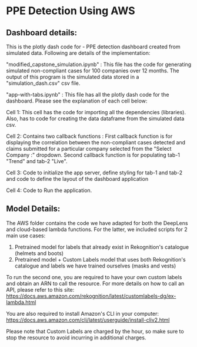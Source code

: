 # PPE Detection Using AWS

## Dashboard details:
This is the plotly dash code for - PPE detection dashboard created from  simulated data. Following are details of the implementation:

"modified_capstone_simulation.ipynb" : This file has the code for generating simulated non-compliant cases for 100 companies over 12 months. The output of this program is the simulated data stored in a "simulation_dash.csv" csv file.

"app-with-tabs.ipynb" : This file has all the plotly dash code for the dashboard. Please see the explanation of each cell below:

  Cell 1: This cell has the code for importing all the dependencies (libraries). Also, has to code for creating the data dataframe from the simulated data csv.
  
  Cell 2: Contains two callback functions : 
              First callback function is for displaying the correlation between the non-compliant cases detected and claims submitted 
              for a particular company selected from the "Select Company :" dropdown.
              Second callback function is for populating tab-1 "Trend" and tab-2 "Live".
              
  Cell 3: Code to initialize the app server, define styling for tab-1 and tab-2 and code to define the layout of the dashboard application
  
  Cell 4: Code to Run the application.
  
  
## Model Details:
  
The AWS folder contains the code we have adapted for both the DeepLens and cloud-based lambda functions. For the latter, we included scripts for 2 main use cases: 

1. Pretrained model for labels that already exist in Rekognition's catalogue (helmets and boots)
2. Pretrained model + Custom Labels model that uses both Rekognition's catalogue and labels we have trained ourselves (masks and vests) 

To run the second one, you are required to have your own custom labels and obtain an ARN to call the resource. For more details on how to call an API, please refer to this site: https://docs.aws.amazon.com/rekognition/latest/customlabels-dg/ex-lambda.html 

You are also required to install Amazon's CLI in your computer: https://docs.aws.amazon.com/cli/latest/userguide/install-cliv2.html

Please note that Custom Labels are charged by the hour, so make sure to stop the resource to avoid incurring in additional charges.
